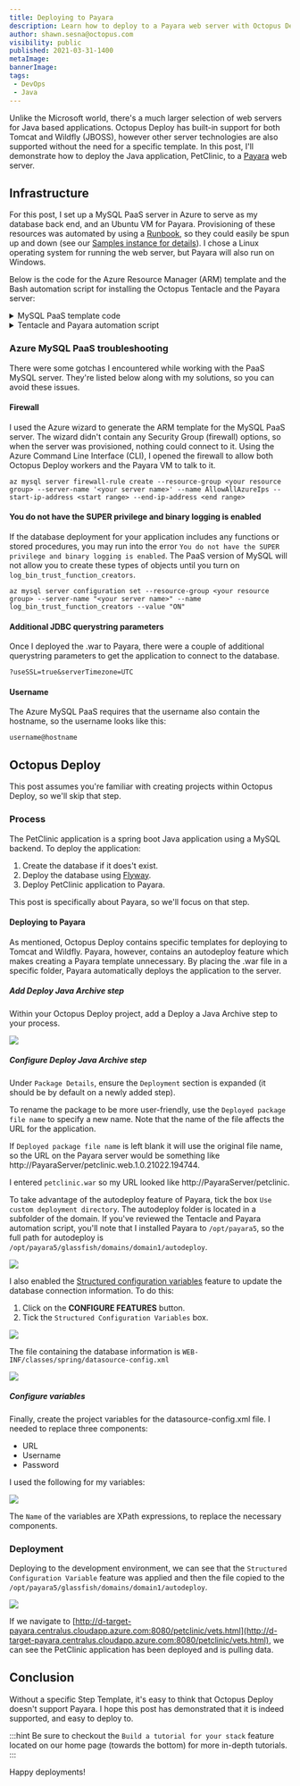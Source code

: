 ```yaml
---
title: Deploying to Payara
description: Learn how to deploy to a Payara web server with Octopus Deploy.
author: shawn.sesna@octopus.com
visibility: public
published: 2021-03-31-1400
metaImage: 
bannerImage: 
tags:
 - DevOps
 - Java
---
```


Unlike the Microsoft world, there's a much larger selection of web servers for Java based applications. Octopus Deploy has built-in support for both Tomcat and Wildfly (JBOSS), however other server technologies are also supported without the need for a specific template. In this post, I'll demonstrate how to deploy the Java application, PetClinic, to a [Payara](https://www.payara.fish/) web server.

## Infrastructure
For this post, I set up a MySQL PaaS server in Azure to serve as my database back end, and an Ubuntu VM for Payara.  Provisioning of these resources was automated by using a [Runbook](https://octopus.com/docs/runbooks), so they could easily be spun up and down (see our [Samples instance for details](https://samples.octopus.app/app#/Spaces-642)). I chose a Linux operating system for running the web server, but Payara will also run on Windows.  

Below is the code for the Azure Resource Manager (ARM) template and the Bash automation script for installing the Octopus Tentacle and the Payara server:

<details>
	<summary>MySQL PaaS template code</summary>

```
{
    "$schema": "http://schema.management.azure.com/schemas/2014-04-01-preview/deploymentTemplate.json#",
    "contentVersion": "1.0.0.0",
    "parameters": {
        "administratorLogin": {
            "type": "string"
        },
        "administratorLoginPassword": {
            "type": "securestring"
        },
        "location": {
            "type": "string"
        },
        "serverName": {
            "type": "string"
        },
        "skuCapacity": {
            "type": "int"
        },
        "skuFamily": {
            "type": "string"
        },
        "skuName": {
            "type": "string"
        },
        "skuSizeMB": {
            "type": "int"
        },
        "skuTier": {
            "type": "string"
        },
        "version": {
            "type": "string"
        },
        "backupRetentionDays": {
            "type": "int"
        },
        "geoRedundantBackup": {
            "type": "string"
        },
        "previewFeature": {
            "type": "string",
            "defaultValue": ""
        },
        "tags": {
            "type": "object",
            "defaultValue": {}
        },
        "storageAutoGrow": {
            "type": "string",
            "defaultValue": "Disabled"
        },
        "infrastructureEncryption": {
            "type": "string",
            "defaultValue": "Disabled"
        }
    },
    "resources": [
        {
            "apiVersion": "2017-12-01-preview",
            "kind": "",
            "location": "[parameters('location')]",
            "name": "[parameters('serverName')]",
            "properties": {
                "version": "[parameters('version')]",
                "administratorLogin": "[parameters('administratorLogin')]",
                "administratorLoginPassword": "[parameters('administratorLoginPassword')]",
                "storageProfile": {
                    "storageMB": "[parameters('skuSizeMB')]",
                    "backupRetentionDays": "[parameters('backupRetentionDays')]",
                    "geoRedundantBackup": "[parameters('geoRedundantBackup')]",
                    "storageAutoGrow": "[parameters('storageAutoGrow')]"
                },
                "previewFeature": "[parameters('previewFeature')]",
                "infrastructureEncryption": "[parameters('infrastructureEncryption')]"
            },
            "sku": {
                "name": "[parameters('skuName')]",
                "tier": "[parameters('skuTier')]",
                "capacity": "[parameters('skuCapacity')]",
                "size": "[parameters('skuSizeMB')]",
                "family": "[parameters('skuFamily')]"
            },
            "tags": "[parameters('tags')]",
            "type": "Microsoft.DBforMySQL/servers"
        }
    ],
    "variables": {}
}
```
</details>

<details>
	<summary>Tentacle and Payara automation script</summary>

```bash
#!/bin/bash

# Install Octpous listening tentacle
serverUrl="#{Global.Base.Url}"   # The url of your Octous server
thumbprint="#{Global.Server.Thumbprint}"       # The thumbprint of your Octopus Server
apiKey="#{Global.Api.Key}"           # An Octopus Server api key with permission to add machines
name="PetClinic-#{Octopus.Environment.Name}"      # The name of the Tentacle at is will appear in the Octopus portal
publicHostName="#{Global.Environment.Prefix}#{Octopus.Space.Name | Replace " "}.#{Azure.Location.Abbr}.cloudapp.azure.com"      # The url to the tentacle
environment="#{Octopus.Environment.Name}"  # The environment to register the Tentacle in
role="PetClinic-Web"   # The role to assign to the Tentacle
configFilePath="/etc/octopus/default/tentacle-default.config"
applicationPath="/home/Octopus/Applications/"
spaceName="#{Octopus.Space.Name}"

sudo apt install --no-install-recommends gnupg curl ca-certificates apt-transport-https && \
curl -sSfL https://apt.octopus.com/public.key | sudo apt-key add - && \
sudo sh -c "echo deb https://apt.octopus.com/ stable main > /etc/apt/sources.list.d/octopus.com.list" && \
sudo apt update && sudo apt install tentacle -y

sudo /opt/octopus/tentacle/Tentacle create-instance --config "$configFilePath"
sudo /opt/octopus/tentacle/Tentacle new-certificate --if-blank
sudo /opt/octopus/tentacle/Tentacle configure --port 10933 --noListen False --reset-trust --app "$applicationPath"
sudo /opt/octopus/tentacle/Tentacle configure --trust $thumbprint
echo "Registering the Tentacle $name with server $serverUrl in environment $environment with role $role"
sudo /opt/octopus/tentacle/Tentacle register-with --server "$serverUrl" --apiKey "$apiKey" --name "$name" --env "$environment" --role "$role" --space "$spaceName" --publicHostName "$publicHostName"
sudo /opt/octopus/tentacle/Tentacle service --install --start

# Install JDK
sudo apt update
sudo apt install default-jdk -y

# Install Payara
wget --content-disposition 'https://info.payara.fish/cs/c/?cta_guid=b9609f35-f630-492f-b3c0-238fc55f489b&placement_guid=7cca6202-06a3-4c29-aee0-ca58af60528a&portal_id=334594&redirect_url=APefjpGt1aFvHUflpzz7Lec8jDz7CbeIIHZmgORmDSpteTCT2XjiMvjEzeY8yte3kiHi7Ph9mWDB7qUDEr96P0JS8Ev2ZFqahif2huSBfQV6lt4S6YUQpzPMrpHgf_n4VPV62NjKe8vLZBLnYkUALyR2mkrU3vWe7ME9XjHJqYPsHtxkHn-W7bYPFgY2LjEzKIYrdUsCviMgGrUh_LIbLxCESBa0N90vzaWKjK5EwZT021VaPP0jgfgvt0gF2UdtBQGcsTHrAlrb&hsutk=c279766888b67917a591ec4e209cb29a&canon=https%3A%2F%2Fwww.payara.fish%2Fall_downloads&click=5bad781c-f4f5-422d-ba2b-5e0c2bff7098&utm_referrer=https%3A%2F%2Fwww.google.co.za%2F&__hstc=229474563.c279766888b67917a591ec4e209cb29a.1519832301251.1521408251653.1521485598794.4&__hssc=229474563.7.1521485598794&__hsfp=2442083907' --output-document=payara.zip
sudo apt install unzip
sudo unzip payara.zip -d /opt

# Create password files
cat > newpassword.txt <<EOF
AS_ADMIN_PASSWORD=
AS_ADMIN_NEWPASSWORD=#{Payara.Admin.User.Password}
EOF

cat > password.txt <<EOF
AS_ADMIN_PASSWORD=#{Payara.Admin.User.Password}
EOF

# Change admin password
sudo /opt/payara5/bin/asadmin --user admin --passwordfile $PWD/newpassword.txt change-admin-password

# Create service
sudo /opt/payara5/bin/asadmin create-service --name payara

# Start the server (service creation does not start automatically)
sudo /opt/payara5/bin/asadmin start-domain

# Enable remote management
sudo /opt/payara5/bin/asadmin --user admin --passwordfile $PWD/password.txt enable-secure-admin
```
</details>


### Azure MySQL PaaS troubleshooting
There were some gotchas I encountered while working with the PaaS MySQL server. They're listed below along with my solutions, so you can avoid these issues.

#### Firewall
I used the Azure wizard to generate the ARM template for the MySQL PaaS server. The wizard didn't contain any Security Group (firewall) options, so when the server was provisioned, nothing could connect to it. Using the Azure Command Line Interface (CLI), I opened the firewall to allow both Octopus Deploy workers and the Payara VM to talk to it.

```
az mysql server firewall-rule create --resource-group <your resource group> --server-name '<your server name>' --name AllowAllAzureIps --start-ip-address <start range> --end-ip-address <end range>
```

#### You do not have the SUPER privilege and binary logging is enabled
If the database deployment for your application includes any functions or stored procedures, you may run into the error `You do not have the SUPER privilege and binary logging is enabled`. The PaaS version of MySQL will not allow you to create these types of objects until you turn on `log_bin_trust_function_creators`.

```
az mysql server configuration set --resource-group <your resource group> --server-name "<your server name>" --name log_bin_trust_function_creators --value "ON"
```

#### Additional JDBC querystring parameters
Once I deployed the .war to Payara, there were a couple of additional querystring parameters to get the application to connect to the database.

```
?useSSL=true&serverTimezone=UTC
```

#### Username 
The Azure MySQL PaaS requires that the username also contain the hostname, so the username looks like this:

```
username@hostname
```

## Octopus Deploy
This post assumes you're familiar with creating projects within Octopus Deploy, so we'll skip that step.  

### Process
The PetClinic application is a spring boot Java application using a MySQL backend. To deploy the application:

1. Create the database if it does't exist.
1. Deploy the database using [Flyway](https://flywaydb.org/).
1. Deploy PetClinic application to Payara.

This post is specifically about Payara, so we'll focus on that step.

#### Deploying to Payara
As mentioned, Octopus Deploy contains specific templates for deploying to Tomcat and Wildfly. Payara, however, contains an autodeploy feature which makes creating a Payara template unnecessary. By placing the .war file in a specific folder, Payara automatically deploys the application to the server.

##### Add Deploy Java Archive step
Within your Octopus Deploy project, add a Deploy a Java Archive step to your process.

![](octopus-deploy-java-archive.png)

##### Configure Deploy Java Archive step
Under `Package Details`, ensure the `Deployment` section is expanded (it should be by default on a newly added step).

To rename the package to be more user-friendly, use the `Deployed package file name` to specify a new name. Note that the name of the file affects the URL for the application. 

If `Deployed package file name` is left blank it will use the original file name, so the URL on the Payara server would be something like http://PayaraServer/petclinic.web.1.0.21022.194744. 

I entered `petclinic.war` so my URL looked like http://PayaraServer/petclinic.

To take advantage of the autodeploy feature of Payara, tick the box `Use custom deployment directory`.  The autodeploy folder is located in a subfolder of the domain. If you've reviewed the Tentacle and Payara automation script, you'll note that I installed Payara to `/opt/payara5`, so the full path for autodeploy is `/opt/payara5/glassfish/domains/domain1/autodeploy`.

![](octopus-deploy-section.png)

I also enabled the [Structured configuration variables](https://octopus.com/docs/projects/steps/configuration-features/structured-configuration-variables-feature) feature to update the database connection information. To do this: 

1. Click on the **CONFIGURE FEATURES** button.
1. Tick the `Structured Configuration Variables` box.

![](octopus-structured-configuration-variables.png)

The file containing the database information is `WEB-INF/classes/spring/datasource-config.xml`

![](octopus-structured-configuration-variables-folder.png)

##### Configure variables
Finally, create the project variables for the datasource-config.xml file.  I needed to replace three components:

- URL
- Username
- Password

I used the following for my variables:

![](octopus-variables.png)

The `Name` of the variables are XPath expressions, to replace the necessary components.

### Deployment
Deploying to the development environment, we can see that the `Structured Configuration Variable` feature was applied and then the file copied to the `/opt/payara5/glassfish/domains/domain1/autodeploy`.

![](octopus-deploy-complete.png)

If we navigate to [http://d-target-payara.centralus.cloudapp.azure.com:8080/petclinic/vets.html](http://d-target-payara.centralus.cloudapp.azure.com:8080/petclinic/vets.html), we can see the PetClinic application has been deployed and is pulling data.

## Conclusion
Without a specific Step Template, it's easy to think that Octopus Deploy doesn't support Payara. I hope this post has demonstrated that it is indeed supported, and easy to deploy to.

:::hint
Be sure to checkout the `Build a tutorial for your stack` feature located on our home page (towards the bottom) for more in-depth tutorials.
:::

Happy deployments!